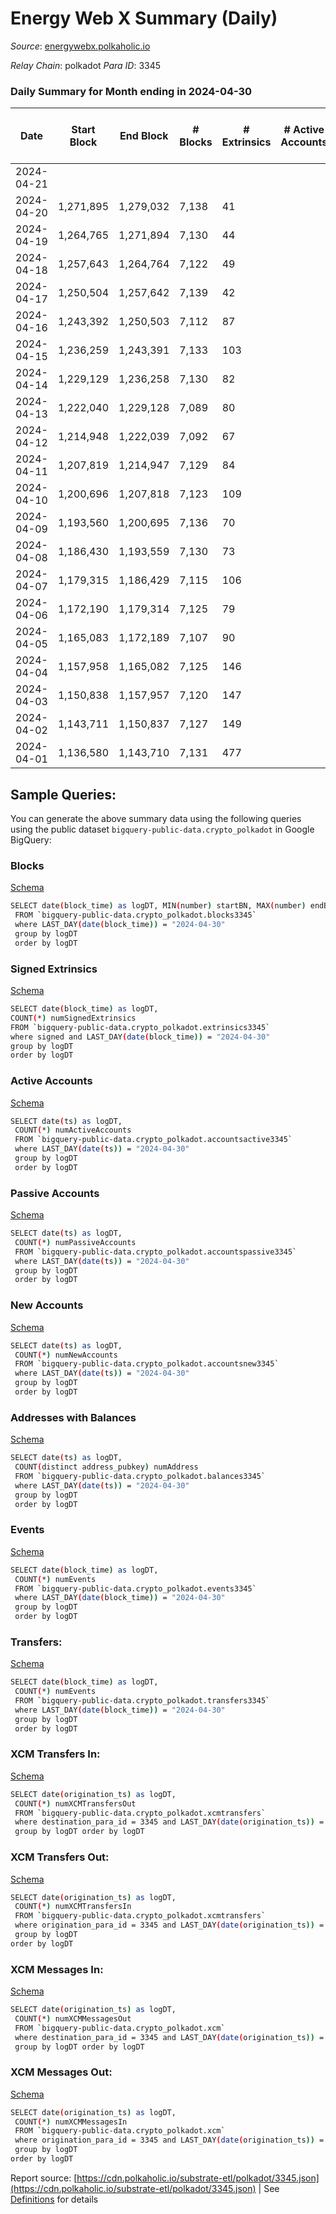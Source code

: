 # Energy Web X Summary (Daily)

_Source_: [energywebx.polkaholic.io](https://energywebx.polkaholic.io)

*Relay Chain*: polkadot
*Para ID*: 3345



### Daily Summary for Month ending in 2024-04-30


| Date    | Start Block | End Block | # Blocks | # Extrinsics | # Active Accounts | # Passive Accounts | # New Accounts | # Addresses | # Events  | # Transfers ($USD) | # XCM Transfers In ($USD) | # XCM Transfers Out ($USD) | # XCM In | # XCM Out | Issues |
|---------|-------------|-----------|----------|--------------|-------------------|--------------------|----------------|-------------|-----------|--------------------|---------------------------|----------------------------|----------|-----------|--------|
| 2024-04-21 |  |  |  |  |  |  |  |  |  |   |   |   |  |  |  |
| 2024-04-20 | 1,271,895 | 1,279,032 | 7,138 | 41 |  |  |  |  | 108,745 | 155  |   |   |  |  |  |
| 2024-04-19 | 1,264,765 | 1,271,894 | 7,130 | 44 |  |  |  |  | 108,504 | 180  |   |   |  |  |  |
| 2024-04-18 | 1,257,643 | 1,264,764 | 7,122 | 49 |  |  |  |  | 108,841 | 212  |   |   |  |  |  |
| 2024-04-17 | 1,250,504 | 1,257,642 | 7,139 | 42 |  |  |  | 1,085 | 106,876 | 121  |   |   |  |  |  |
| 2024-04-16 | 1,243,392 | 1,250,503 | 7,112 | 87 |  |  |  | 1,085 | 105,793 | 275  |   |   |  |  |  |
| 2024-04-15 | 1,236,259 | 1,243,391 | 7,133 | 103 |  |  |  | 1,080 | 107,002 | 326  |   |   |  |  |  |
| 2024-04-14 | 1,229,129 | 1,236,258 | 7,130 | 82 |  |  |  | 1,076 | 104,495 | 328  |   |   |  |  |  |
| 2024-04-13 | 1,222,040 | 1,229,128 | 7,089 | 80 |  |  |  | 1,072 | 105,923 | 276  |   |   |  |  |  |
| 2024-04-12 | 1,214,948 | 1,222,039 | 7,092 | 67 |  |  |  | 1,070 | 105,265 | 260  |   |   |  |  |  |
| 2024-04-11 | 1,207,819 | 1,214,947 | 7,129 | 84 |  |  |  | 1,067 | 104,464 | 268  |   |   |  |  |  |
| 2024-04-10 | 1,200,696 | 1,207,818 | 7,123 | 109 |  |  |  | 1,055 | 101,797 | 326  |   |   |  |  |  |
| 2024-04-09 | 1,193,560 | 1,200,695 | 7,136 | 70 |  |  |  | 1,050 | 102,001 | 263  |   |   |  |  |  |
| 2024-04-08 | 1,186,430 | 1,193,559 | 7,130 | 73 |  |  |  | 1,045 | 99,828 | 283  |   |   |  |  |  |
| 2024-04-07 | 1,179,315 | 1,186,429 | 7,115 | 106 |  |  |  | 1,042 | 100,510 | 395  |   |   |  |  |  |
| 2024-04-06 | 1,172,190 | 1,179,314 | 7,125 | 79 |  |  |  | 1,035 | 99,020 | 303  |   |   |  |  |  |
| 2024-04-05 | 1,165,083 | 1,172,189 | 7,107 | 90 |  |  |  | 1,027 | 98,601 | 337  |   |   |  |  |  |
| 2024-04-04 | 1,157,958 | 1,165,082 | 7,125 | 146 |  |  |  | 1,024 | 96,771 | 484  |   |   |  |  |  |
| 2024-04-03 | 1,150,838 | 1,157,957 | 7,120 | 147 |  |  |  | 1,015 | 94,135 | 463  |   |   |  |  |  |
| 2024-04-02 | 1,143,711 | 1,150,837 | 7,127 | 149 |  |  |  | 1,005 | 93,530 | 453  |   |   |  |  |  |
| 2024-04-01 | 1,136,580 | 1,143,710 | 7,131 | 477 |  |  |  | 996 | 92,677 | 1,014  |   |   |  |  |  |

## Sample Queries:
You can generate the above summary data using the following queries using the public dataset `bigquery-public-data.crypto_polkadot` in Google BigQuery:


### Blocks 

[Schema](https://github.com/colorfulnotion/substrate-etl/blob/main/schema/blocks.json)

```bash
SELECT date(block_time) as logDT, MIN(number) startBN, MAX(number) endBN, COUNT(*) numBlocks 
 FROM `bigquery-public-data.crypto_polkadot.blocks3345`  
 where LAST_DAY(date(block_time)) = "2024-04-30" 
 group by logDT 
 order by logDT
```

### Signed Extrinsics 

[Schema](https://github.com/colorfulnotion/substrate-etl/blob/main/schema/extrinsics.json)

```bash
SELECT date(block_time) as logDT, 
COUNT(*) numSignedExtrinsics 
FROM `bigquery-public-data.crypto_polkadot.extrinsics3345`  
where signed and LAST_DAY(date(block_time)) = "2024-04-30" 
group by logDT 
order by logDT
```

### Active Accounts 

[Schema](https://github.com/colorfulnotion/substrate-etl/blob/main/schema/accountsactive.json)

```bash
SELECT date(ts) as logDT, 
 COUNT(*) numActiveAccounts 
 FROM `bigquery-public-data.crypto_polkadot.accountsactive3345` 
 where LAST_DAY(date(ts)) = "2024-04-30" 
 group by logDT 
 order by logDT
```

### Passive Accounts 

[Schema](https://github.com/colorfulnotion/substrate-etl/blob/main/schema/accountspassive.json)

```bash
SELECT date(ts) as logDT, 
 COUNT(*) numPassiveAccounts 
 FROM `bigquery-public-data.crypto_polkadot.accountspassive3345` 
 where LAST_DAY(date(ts)) = "2024-04-30" 
 group by logDT 
 order by logDT
```

### New Accounts 

[Schema](https://github.com/colorfulnotion/substrate-etl/blob/main/schema/accountsnew.json)

```bash
SELECT date(ts) as logDT, 
 COUNT(*) numNewAccounts 
 FROM `bigquery-public-data.crypto_polkadot.accountsnew3345` 
 where LAST_DAY(date(ts)) = "2024-04-30" 
 group by logDT
 order by logDT
```

### Addresses with Balances 

[Schema](https://github.com/colorfulnotion/substrate-etl/blob/main/schema/balances.json)

```bash
SELECT date(ts) as logDT,
 COUNT(distinct address_pubkey) numAddress 
 FROM `bigquery-public-data.crypto_polkadot.balances3345` 
 where LAST_DAY(date(ts)) = "2024-04-30" 
 group by logDT 
 order by logDT
```

### Events 

[Schema](https://github.com/colorfulnotion/substrate-etl/blob/main/schema/events.json)

```bash
SELECT date(block_time) as logDT, 
 COUNT(*) numEvents 
 FROM `bigquery-public-data.crypto_polkadot.events3345` 
 where LAST_DAY(date(block_time)) = "2024-04-30" 
 group by logDT 
 order by logDT
```

### Transfers:

[Schema](https://github.com/colorfulnotion/substrate-etl/blob/main/schema/transfers.json)

```bash
SELECT date(block_time) as logDT, 
 COUNT(*) numEvents 
 FROM `bigquery-public-data.crypto_polkadot.transfers3345` 
 where LAST_DAY(date(block_time)) = "2024-04-30" 
 group by logDT 
 order by logDT
```

### XCM Transfers In: 

[Schema](https://github.com/colorfulnotion/substrate-etl/blob/main/schema/xcmtransfers.json)

```bash
SELECT date(origination_ts) as logDT, 
 COUNT(*) numXCMTransfersOut 
 FROM `bigquery-public-data.crypto_polkadot.xcmtransfers` 
 where destination_para_id = 3345 and LAST_DAY(date(origination_ts)) = "2024-04-30" 
 group by logDT order by logDT
```

### XCM Transfers Out: 

[Schema](https://github.com/colorfulnotion/substrate-etl/blob/main/schema/xcmtransfers.json)

```bash
SELECT date(origination_ts) as logDT, 
 COUNT(*) numXCMTransfersIn 
 FROM `bigquery-public-data.crypto_polkadot.xcmtransfers` 
 where origination_para_id = 3345 and LAST_DAY(date(origination_ts)) = "2024-04-30" 
 group by logDT 
order by logDT
```

### XCM Messages In: 

[Schema](https://github.com/colorfulnotion/substrate-etl/blob/main/schema/xcm.json)

```bash
SELECT date(origination_ts) as logDT, 
 COUNT(*) numXCMMessagesOut 
 FROM `bigquery-public-data.crypto_polkadot.xcm` 
 where destination_para_id = 3345 and LAST_DAY(date(origination_ts)) = "2024-04-30" 
 group by logDT order by logDT
```

### XCM Messages Out: 

[Schema](https://github.com/colorfulnotion/substrate-etl/blob/main/schema/xcm.json)

```bash
SELECT date(origination_ts) as logDT, 
 COUNT(*) numXCMMessagesIn 
 FROM `bigquery-public-data.crypto_polkadot.xcm` 
 where origination_para_id = 3345 and LAST_DAY(date(origination_ts)) = "2024-04-30" 
 group by logDT 
order by logDT
```


Report source: [https://cdn.polkaholic.io/substrate-etl/polkadot/3345.json](https://cdn.polkaholic.io/substrate-etl/polkadot/3345.json) | See [Definitions](/DEFINITIONS.md) for details
